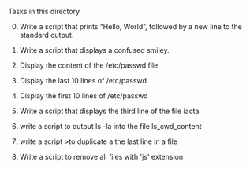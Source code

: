 
Tasks in this directory

0. Write a script that prints “Hello, World”, followed by a new line to the standard output.

1. Write a script that displays a confused smiley.

2. Display the content of the /etc/passwd file

4. Display the last 10 lines of /etc/passwd

5. Display the first 10 lines of /etc/passwd

6. Write a script that displays the third line of the file iacta

8. write a script to output ls -la into the file ls_cwd_content

9. write a script  >to duplicate a the last line in a file

10. Write a script to remove all files with 'js' extension

